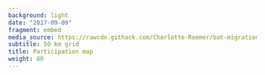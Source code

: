 ```yaml
---
background: light
date: "2017-09-09"
fragment: embed
media_source: https://rawcdn.githack.com/Charlotte-Roemer/bat-migration-europe/08c9c58304f33cd0eb077aa51f4b659d1a481401/Participation%20map/map.html
subtitle: 50 km grid
title: Participation map
weight: 80
---
```

